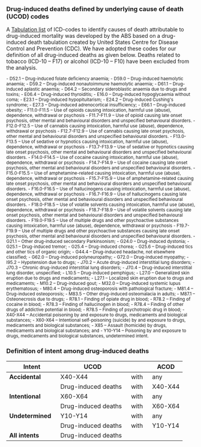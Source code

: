 ### Drug-induced deaths defined by underlying cause of death (UCOD) codes
A [Tabulation list](https://www.abs.gov.au/AUSSTATS/abs@.nsf/Latestproducts/3303.0Appendix22018?opendocument&tabname=Notes&prodno=3303.0&issue=2018&num=&view=) of ICD-codes to identify causes of death attributable to drug-induced mortality was developed by the ABS based on a drug-induced death tabulation created by United States Centre for Disease Control and Prevention (CDC). We have adopted these codes for our definition of all drug-induced deaths as given below. Deaths related to tobacco (ICD-10 – F17) or alcohol (ICD-10 – F10) have been excluded from the analysis.

<small>
- D52.1 – Drug-induced folate deficiency anaemia;
- D59.0 – Drug-induced haemolytic anaemia;
- D59.2 – Drug-induced nonautoimmune haemolytic anaemia;
- D61.1 – Drug-induced aplastic anaemia;
- D64.2 – Secondary sideroblastic anaemia due to drugs and toxins;
- E06.4 – Drug-induced thyroiditis;
- E16.0 – Drug-induced hypoglycaemia without coma;
- E23.1 – Drug-induced hypopituitarism;
- E24.2 – Drug-induced Cushing's syndrome;
- E27.3 – Drug-induced adrenocortical insufficiency;
- E66.1 – Drug-induced obesity;
- F11.0-F11.5 – Use of opioids causing intoxication, harmful use (abuse), dependence, withdrawal or psychosis
- F11.7-F11.9 – Use of opioid causing late onset psychosis, other mental and behavioural disorders and unspecified behavioural disorders.
- F12.0-F12.5 – Use of cannabis causing intoxication, harmful use (abuse), dependence, withdrawal or psychosis
- F12.7-F12.9 – Use of cannabis causing late onset psychosis, other mental and behavioural disorders and unspecified behavioural disorders.
- F13.0-F13.5 – Use of sedative or hypnotics causing intoxication, harmful use (abuse), dependence, withdrawal or psychosis
- F13.7-F13.9 – Use of sedative or hypnotics causing late onset psychosis, other mental and behavioural disorders and unspecified behavioural disorders.
- F14.0-F14.5 – Use of cocaine causing intoxication, harmful use (abuse), dependence, withdrawal or psychosis
- F14.7-F14.9 – Use of cocaine causing late onset psychosis, other mental and behavioural disorders and unspecified behavioural disorders.
- F15.0-F15.5 – Use of amphetamine-related causing intoxication, harmful use (abuse), dependence, withdrawal or psychosis
- F15.7-F15.9 – Use of amphetamine-related causing late onset psychosis, other mental and behavioural disorders and unspecified behavioural disorders.
- F16.0-F16.5 – Use of hallucinogens causing intoxication, harmful use (abuse), dependence, withdrawal or psychosis
- F16.7-F16.9 – Use of hallucinogens causing late onset psychosis, other mental and behavioural disorders and unspecified behavioural disorders.
- F18.0-F18.5 – Use of volatile solvents causing intoxication, harmful use (abuse), dependence, withdrawal or psychosis
- F18.7-F18.9 – Use of volatile solvents causing late onset psychosis, other mental and behavioural disorders and unspecified behavioural disorders.
- F19.0-F19.5 – Use of multiple drugs and other psychoactive substances causing intoxication, harmful use (abuse), dependence, withdrawal or psychosis
- F19.7-F19.9 – Use of multiple drugs and other psychoactive substances causing late onset psychosis, other mental and behavioural disorders and unspecified behavioural disorders.
- G21.1 – Other drug-induced secondary Parkinsonism;
- G24.0 – Drug-induced dystonia;
- G25.1 – Drug-induced tremor;
- G25.4 – Drug-induced chorea;
- G25.6 – Drug-induced tics and other tics of organic origin;
- G44.4 – Drug-induced headache, not elsewhere classified;
- G62.0 – Drug-induced polyneuropathy;
- G72.0 – Drug-induced myopathy;
- I95.2 – Hypotension due to drugs;
- J70.2 – Acute drug-induced interstitial lung disorders;
- J70.3 – Chronic drug-induced interstitial lung disorders;
- J70.4 – Drug-induced interstitial lung disorder, unspecified;
- L10.5 – Drug-induced pemphigus;
- L27.0 – Generalized skin eruption due to drugs and medicaments;
- L27.1 – Localized skin eruption due to drugs and medicaments;
- M10.2 – Drug-induced gout;
- M32.0 – Drug-induced systemic lupus erythematosus;
- M80.4 – Drug-induced osteoporosis with pathological fracture;
- M81.4 – Drug-induced osteoporosis;
- M83.5 – Other drug-induced osteomalacia in adults;
- M87.1 – Osteonecrosis due to drugs;
- R78.1 – Finding of opiate drug in blood;
- R78.2 – Finding of cocaine in blood;
- R78.3 – Finding of hallucinogen in blood;
- R78.4 – Finding of other drugs of addictive potential in blood;
- R78.5 – Finding of psychotropic drug in blood;
- X40-X44 – Accidental poisoning by and exposure to drugs, medicaments and biological substances;
- X60-X64 – Intentional self-poisoning (suicide) by and exposure to drugs, medicaments and biological substances;
- X85 – Assault (homicide) by drugs, medicaments and biological substances; and
- Y10-Y14 – Poisoning by and exposure to drugs, medicaments and biological substances, undetermined intent.

</small>

### Definition of intent among drug-induced deaths

| **Intent** | **UCOD** | | **ACOD** |
| --- | --- | --- | --- |
| **Accidental**          | X40-X44             | with | any |
|                         | Drug-induced deaths &nbsp; | with &nbsp; | X40-X44 |
| **Intentional**         | X60-X64             | with | any |
|                         | Drug-induced deaths | with | X60-X64 |
| **Undetermined** &nbsp; | Y10-Y14             | with | any |
|                         | Drug-induced deaths | with | Y10-Y14 |
| **All intents**         | Drug-induced deaths |      |   |

<br>